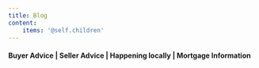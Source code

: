 ```yaml
---
title: Blog
content:
    items: '@self.children'
---
```

#### **Buyer Advice | Seller Advice | Happening locally | Mortgage Information**
